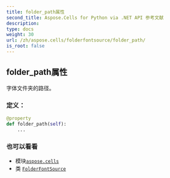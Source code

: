 ```yaml
---
title: folder_path属性
second_title: Aspose.Cells for Python via .NET API 参考文献
description:
type: docs
weight: 30
url: /zh/aspose.cells/folderfontsource/folder_path/
is_root: false
---
```

## folder_path属性

字体文件夹的路径。
### 定义：
```python
@property
def folder_path(self):
    ...
```

### 也可以看看
* 模块[`aspose.cells`](../../)
* 类 [`FolderFontSource`](/cells/python-net/zh/aspose.cells/folderfontsource)
